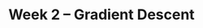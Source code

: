 ---
    title: Week 2 – Gradient Descent
    weekNumber: 2
    days:
      - date: 2023-4-10
        events:
          "**LEC 4**{: .label .label-lecture } [Center and Spread, Other Loss Functions](resources/lecture/lec04.pdf) [✏️](resources/lecture/lec04_a00.pdf)": 
            "[📖 12-16](resources/notes/notes_chapter_1.pdf#page=12) + [📖](resources/notes/spread.pdf)"
      - date: 2023-4-11
        events:
          "**HW 1**{: .label .label-hw } [Homework 1](resources/homework/hw1/homework1.pdf) [🍃](https://www.overleaf.com/read/fjnjfjndmszp)":
      - date: 2023-4-12
        events:
          "**LEC 5**{: .label .label-lecture } [Gradient Descent](resources/lecture/lec05.pdf) [✏️](resources/lecture/lec05_b00.pdf)": 
            "[📖 15-17](resources/notes/notes_chapter_1.pdf#page=15)"
          "**DISC**{: .label .label-disc } [Groupwork 2](resources/groupwork/groupwork2.pdf)":
      - date: 2023-4-14
        events:
          "**LEC 6**{: .label .label-lecture } Gradient Descent in Action":
---